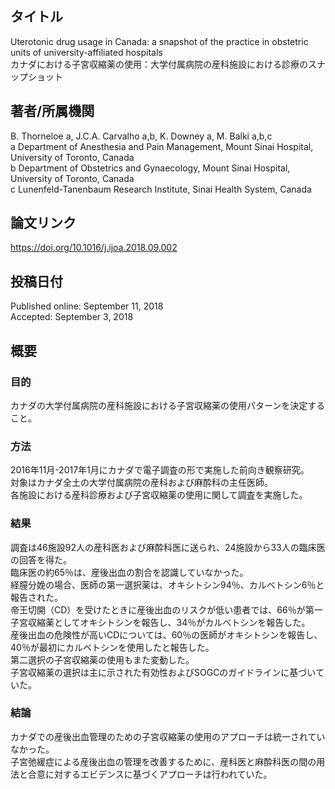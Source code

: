 ## タイトル
Uterotonic drug usage in Canada: a snapshot of the practice in obstetric units of university-affiliated hospitals  
カナダにおける子宮収縮薬の使用：大学付属病院の産科施設における診療のスナップショット

## 著者/所属機関
B. Thorneloe a, J.C.A. Carvalho a,b, K. Downey a, M. Balki a,b,c  
a Department of Anesthesia and Pain Management, Mount Sinai Hospital, University of Toronto, Canada  
b Department of Obstetrics and Gynaecology, Mount Sinai Hospital, University of Toronto, Canada  
c Lunenfeld-Tanenbaum Research Institute, Sinai Health System, Canada

## 論文リンク
https://doi.org/10.1016/j.ijoa.2018.09.002

## 投稿日付
Published online: September 11, 2018  
Accepted: September 3, 2018

## 概要
### 目的
カナダの大学付属病院の産科施設における子宮収縮薬の使用パターンを決定すること。

### 方法
2016年11月-2017年1月にカナダで電子調査の形で実施した前向き観察研究。  
対象はカナダ全土の大学付属病院の産科および麻酔科の主任医師。  
各施設における産科診療および子宮収縮薬の使用に関して調査を実施した。

### 結果
調査は46施設92人の産科医および麻酔科医に送られ、24施設から33人の臨床医の回答を得た。  
臨床医の約65％は、産後出血の割合を認識していなかった。  
経膣分娩の場合、医師の第一選択薬は、オキシトシン94％、カルベトシン6％と報告された。  
帝王切開（CD）を受けたときに産後出血のリスクが低い患者では、66％が第一子宮収縮薬としてオキシトシンを報告し、34％がカルベトシンを報告した。  
産後出血の危険性が高いCDについては、60％の医師がオキシトシンを報告し、40％が最初にカルベトシンを使用したと報告した。  
第二選択の子宮収縮薬の使用もまた変動した。  
子宮収縮薬の選択は主に示された有効性およびSOGCのガイドラインに基づいていた。

### 結論
カナダでの産後出血管理のための子宮収縮薬の使用のアプローチは統一されていなかった。  
子宮弛緩症による産後出血の管理を改善するために、産科医と麻酔科医の間の用法と合意に対するエビデンスに基づくアプローチは行われていた。
